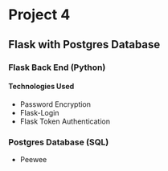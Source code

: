 # Project 4

## Flask with Postgres Database

### Flask Back End (Python) 

#### Technologies Used
* Password Encryption
* Flask-Login
* Flask Token Authentication 

### Postgres Database (SQL)
* Peewee 
